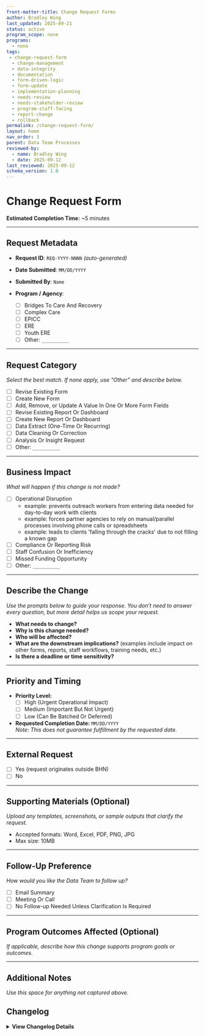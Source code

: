 ```yaml
---
front-matter-title: Change Request Forms
author: Bradley Wing
last_updated: 2025-09-21
status: active
program_scope: none
programs:
  - none
tags:
 - change-request-form
  - change-management
  - data-integrity
  - documentation
  - form-driven-logic
  - form-update
  - implementation-planning
  - needs-review
  - needs-stakeholder-review
  - program-staff-facing
  - report-change
  - rollback
permalink: /change-request-form/
layout: home
nav_order: 3
parent: Data Team Processes
reviewed-by:
  - name: Bradley Wing
  - date: 2025-09-12
last_reviewed: 2025-09-12
schema_version: 1.0
---
```


# Change Request Form  

**Estimated Completion Time:** ~5 minutes  

---

## Request Metadata  

- **Request ID**: `REQ-YYYY-NNNN` _(auto-generated)_  
- **Date Submitted**: `MM/DD/YYYY`  
- **Submitted By**: `Name`  
- **Program / Agency**:  

  - [ ] Bridges To Care And Recovery  
  - [ ] Complex Care  
  - [ ] EPICC  
  - [ ] ERE  
  - [ ] Youth ERE  
  - [ ] Other: `__________`

---

## Request Category  

_Select the best match. If none apply, use "Other" and describe below._  

- [ ] Revise Existing Form  
- [ ] Create New Form  
- [ ] Add, Remove, or Update A Value In One Or More Form Fields
- [ ] Revise Existing Report Or Dashboard  
- [ ] Create New Report Or Dashboard  
- [ ] Data Extract (One-Time Or Recurring)  
- [ ] Data Cleaning Or Correction  
- [ ] Analysis Or Insight Request  
- [ ] Other: `__________`

---

## Business Impact  

_What will happen if this change is not made?_  

- [ ] Operational Disruption
  - example: prevents outreach workers from entering data needed for day-to-day work with clients
  - example: forces partner agencies to rely on manual/parallel processes involving phone calls or spreadsheets
  - example: leads to clients 'falling through the cracks' due to not filling a known gap
- [ ] Compliance Or Reporting Risk  
- [ ] Staff Confusion Or Inefficiency  
- [ ] Missed Funding Opportunity  
- [ ] Other: `__________`

---

## Describe the Change  

_Use the prompts below to guide your response. You don’t need to answer every question, but more detail helps us scope your request._  

- **What needs to change?**  
- **Why is this change needed?**  
- **Who will be affected?**  
- **What are the downstream implications?**  (examples include impact on other forms, reports, staff workflows, training needs, etc.)
- **Is there a deadline or time sensitivity?**

---

## Priority and Timing  

- **Priority Level:**  
  - [ ] High (Urgent Operational Impact)  
  - [ ] Medium (Important But Not Urgent)  
  - [ ] Low (Can Be Batched Or Deferred)  
- **Requested Completion Date:** `MM/DD/YYYY`  
  _Note: This does not guarantee fulfillment by the requested date._

---

## External Request  

- [ ] Yes (request originates outside BHN)  
- [ ] No

---

## Supporting Materials (Optional)  

_Upload any templates, screenshots, or sample outputs that clarify the request._  

- Accepted formats: Word, Excel, PDF, PNG, JPG  
- Max size: 10MB

---

## Follow-Up Preference  

_How would you like the Data Team to follow up?_  

- [ ] Email Summary  
- [ ] Meeting Or Call  
- [ ] No Follow-up Needed Unless Clarification Is Required

---

## Program Outcomes Affected (Optional)  

_If applicable, describe how this change supports program goals or outcomes._

---

## Additional Notes  

_Use this space for anything not captured above._

## Changelog

<details markdown="1">
  <summary><strong>View Changelog Details</strong></summary>

### 2025

- **2025-10-04**: Adds collapsible `<details markdown="1"></details>` section to the changelog. Adds year subsection to better organize long changelog lists.
- **2025-09-29**: Adds a request category for changing values in an LOV. Adds concrete examples of Operational Disruption Business Impact reason. Adds examples of downstream implications.
- **2025-09-23**: Adds `program_scope:` and `programs:` to frontmatter. Updates value of both to none.
- **2025-09-21**: Updates tags in frontmatter. Adds `parent:` and `nav_order:` to frontmatter.
- **2025-09-19**: Adds `layout:` field to frontmatter.
- **2025-09-16**: Adds frontmatter.
- **2025-08-15**: Adds initial commit of the change request form. This is pending review by the Data Team and the leadership team.
- **2025-08-14**: Adds Markdown file.

</details>
